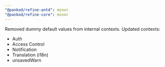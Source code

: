 ```yaml
---
"@pankod/refine-antd": minor
"@pankod/refine-core": minor
---
```


Removed dummy default values from internal contexts.
Updated contexts:

-   Auth
-   Access Control
-   Notification
-   Translation (i18n)
-   unsavedWarn
